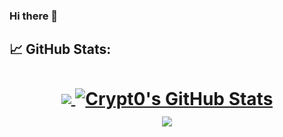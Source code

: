 ### Hi there 👋

## &#x1f4c8; GitHub Stats:

<h1 align="center">
<a href="https://github.com/NightFrost1337">
  <img align="center" src="https://github-readme-stats.vercel.app/api/top-langs/?username=NightFrost1337&hide=java,html&title_color=ffffff&text_color=c9cacc&icon_color=2bbc8a&bg_color=1d1f21" />
</>
<a href="https://github.com/NightFrost1337">
  <img align="center" src="https://github-readme-stats.vercel.app/api?username=NightFrost1337&show_icons=true&line_height=27&count_private=true&title_color=ffffff&text_color=c9cacc&icon_color=ffff00&bg_color=1d1f21" alt="Crypt0's GitHub Stats" />
</a>
<br>
<a href="https://github.com/NightFrost1337">
  <img align="center" src="https://github-readme-streak-stats.herokuapp.com?user=NightFrost1337&theme=dark&background=1D1F21" />
<a/>
<br>
</h1>
